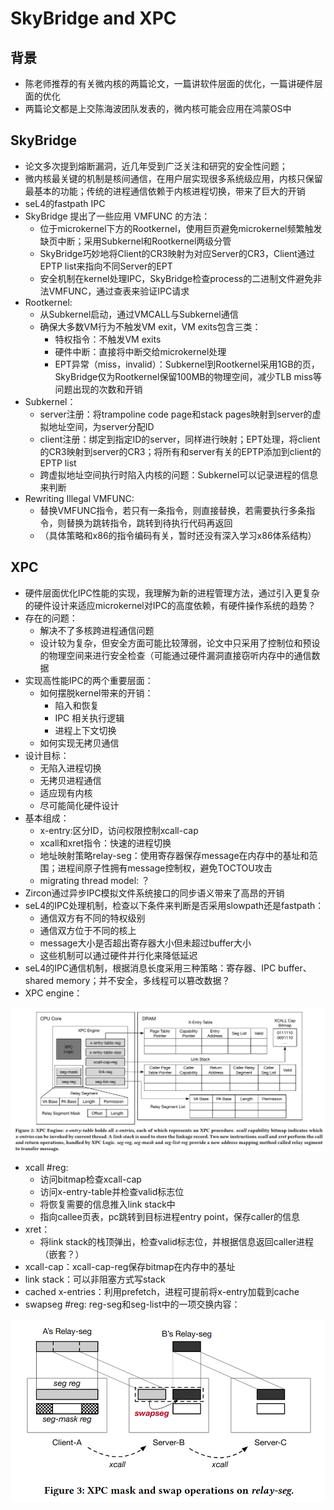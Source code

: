 # SkyBridge and XPC

## 背景

- 陈老师推荐的有关微内核的两篇论文，一篇讲软件层面的优化，一篇讲硬件层面的优化
- 两篇论文都是上交陈海波团队发表的，微内核可能会应用在鸿蒙OS中

## SkyBridge

- 论文多次提到熔断漏洞，近几年受到广泛关注和研究的安全性问题；
- 微内核最关键的机制是核间通信，在用户层实现很多系统级应用，内核只保留最基本的功能；传统的进程通信依赖于内核进程切换，带来了巨大的开销
- seL4的fastpath IPC
- SkyBridge 提出了一些应用 VMFUNC 的方法：
  - 位于microkernel下方的Rootkernel，使用巨页避免microkernel频繁触发缺页中断；采用Subkernel和Rootkernel两级分管
  - SkyBridge巧妙地将Client的CR3映射为对应Server的CR3，Client通过EPTP list来指向不同Server的EPT
  - 安全机制在kernel处理IPC，SkyBridge检查process的二进制文件避免非法VMFUNC，通过查表来验证IPC请求
- Rootkernel:
  - 从Subkernel启动，通过VMCALL与Subkernel通信
  - 确保大多数VM行为不触发VM exit，VM exits包含三类：
    - 特权指令：不触发VM exits
    - 硬件中断：直接将中断交给microkernel处理
    - EPT异常（miss，invalid）：Subkernel到Rootkernel采用1GB的页，SkyBridge仅为Rootkernel保留100MB的物理空间，减少TLB miss等问题出现的次数和开销
- Subkernel：
  - server注册：将trampoline code page和stack pages映射到server的虚拟地址空间，为server分配ID
  - client注册：绑定到指定ID的server，同样进行映射；EPT处理，将client的CR3映射到server的CR3；将所有和server有关的EPTP添加到client的EPTP list
  - 跨虚拟地址空间执行时陷入内核的问题：Subkernel可以记录进程的信息来判断
- Rewriting Illegal VMFUNC:
  - 替换VMFUNC指令，若只有一条指令，则直接替换，若需要执行多条指令，则替换为跳转指令，跳转到待执行代码再返回
  - （具体策略和x86的指令编码有关，暂时还没有深入学习x86体系结构）

## XPC

- 硬件层面优化IPC性能的实现，我理解为新的进程管理方法，通过引入更复杂的硬件设计来适应microkernel对IPC的高度依赖，有硬件操作系统的趋势？
- 存在的问题：
  - 解决不了多核跨进程通信问题
  - 设计较为复杂，但安全方面可能比较薄弱，论文中只采用了控制位和预设的物理空间来进行安全检查（可能通过硬件漏洞直接窃听内存中的通信数据
- 实现高性能IPC的两个重要层面：
  - 如何摆脱kernel带来的开销：
    - 陷入和恢复
    - IPC 相关执行逻辑
    - 进程上下文切换
  - 如何实现无拷贝通信
- 设计目标：
  - 无陷入进程切换
  - 无拷贝进程通信
  - 适应现有内核
  - 尽可能简化硬件设计
- 基本组成：
  - x-entry:区分ID，访问权限控制xcall-cap
  - xcall和xret指令：快速的进程切换
  - 地址映射策略relay-seg：使用寄存器保存message在内存中的基址和范围；进程间原子性拥有message控制权，避免TOCTOU攻击
  - migrating thread model: ？
- Zircon通过异步IPC模拟文件系统接口的同步语义带来了高昂的开销
- seL4的IPC处理机制，检查以下条件来判断是否采用slowpath还是fastpath：
  - 通信双方有不同的特权级别
  - 通信双方位于不同的核上
  - message大小是否超出寄存器大小但未超过buffer大小
  - 这些机制可以通过硬件并行化来降低延迟
- seL4的IPC通信机制，根据消息长度采用三种策略：寄存器、IPC buffer、shared memory；并不安全，多线程可以篡改数据？
- XPC engine：

![xpc.png](../_static//xpc.png)


- xcall #reg:
  - 访问bitmap检查xcall-cap
  - 访问x-entry-table并检查valid标志位
  - 将恢复需要的信息推入link stack中
  - 指向callee页表，pc跳转到目标进程entry point，保存caller的信息
- xret：
  - 将link stack的栈顶弹出，检查valid标志位，并根据信息返回caller进程（嵌套？）
- xcall-cap：xcall-cap-reg保存bitmap在内存中的基址
- link stack：可以非阻塞方式写stack
- cached x-entries：利用prefetch，进程可提前将x-entry加载到cache
- swapseg #reg: reg-seg和seg-list中的一项交换内容：


![relay-seg-chain.png](../_static/relay-seg-chain.png)

